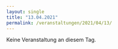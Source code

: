 ```yaml
---
layout: single
title: "13.04.2021"
permalink: /veranstaltungen/2021/04/13/
---
```


Keine Veranstaltung an diesem Tag.
